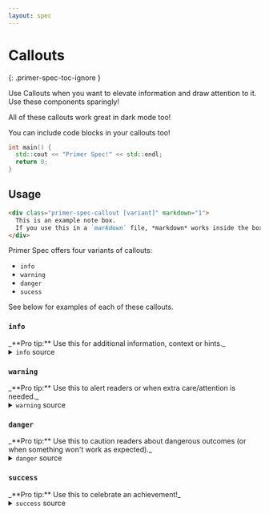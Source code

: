 ```yaml
---
layout: spec
---
```


<!-- prettier-ignore-start -->
# Callouts
{: .primer-spec-toc-ignore }
<!-- prettier-ignore-end -->

Use Callouts when you want to elevate information and draw attention to it. Use these components sparingly!

<p class="primer-spec-callout success" markdown="1">
All of these callouts work great in dark mode too!
</p>

<div class="primer-spec-callout info" markdown="1">
You can include code blocks in your callouts too!

```c++
int main() {
  std::cout << "Primer Spec!" << std::endl;
  return 0;
}
```

</div>

## Usage

```markdown
<div class="primer-spec-callout [variant]" markdown="1">
  This is an example note box.
  If you use this in a `markdown` file, *markdown* works inside the box too!
</div>
```

Primer Spec offers four variants of callouts:

- `info`
- `warning`
- `danger`
- `sucess`

See below for examples of each of these callouts.

### `info`

<div class="primer-spec-callout info" markdown="1">
_**Pro tip:** Use this for additional information, context or hints._
</div>

<details markdown="1">
  <summary><code>info</code> source</summary>
  
  ```markdown
<div class="primer-spec-callout info" markdown="1">
  _**Pro tip:** Use this for additional information, context or hints._
</div>
  ```
</details>

### `warning`

<div class="primer-spec-callout warning" markdown="1">
_**Pro tip:** Use this to alert readers or when extra care/attention is needed._
</div>

<details markdown="1">
  <summary><code>warning</code> source</summary>
  
  ```markdown
<div class="primer-spec-callout warning" markdown="1">
  _**Pro tip:** Use this to alert readers or when extra care/attention is needed._
</div>
  ```
</details>

### `danger`

<div class="primer-spec-callout danger" markdown="1">
_**Pro tip:** Use this to caution readers about dangerous outcomes (or when something won't work as expected)._
</div>

<details markdown="1">
  <summary><code>danger</code> source</summary>
  
  ```markdown
<div class="primer-spec-callout danger" markdown="1">
  _**Pro tip:** Use this to caution readers about dangerous outcomes (or when something won't work as expected)._
</div>
  ```
</details>

### `success`

<div class="primer-spec-callout success" markdown="1">
_**Pro tip:** Use this to celebrate an achievement!_
</div>

<details markdown="1">
  <summary><code>success</code> source</summary>
  
  ```markdown
<div class="primer-spec-callout success" markdown="1">
  _**Pro tip:** Use this to celebrate an achievement!_
</div>
  ```
</details>
